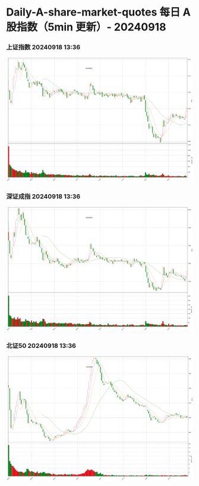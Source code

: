 
# Daily-A-share-market-quotes 每日 A 股指数（5min 更新）- 20240918

### 上证指数 20240918 13:36
![](./fig/2024/9/20240918-sh000001.png)

### 深证成指 20240918 13:36
![](./fig/2024/9/20240918-sz399001.png)

### 北证50 20240918 13:36
![](./fig/2024/9/20240918-bj899050.png)
